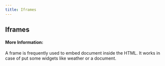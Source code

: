 ```yaml
---
title: Iframes
---
```

## Iframes
#### More Information:
<!-- Please add any articles you think might be helpful to read before writing the article -->
A frame is frequently used to embed document inside the HTML. It works in case of put some widgets like weather or a document.
